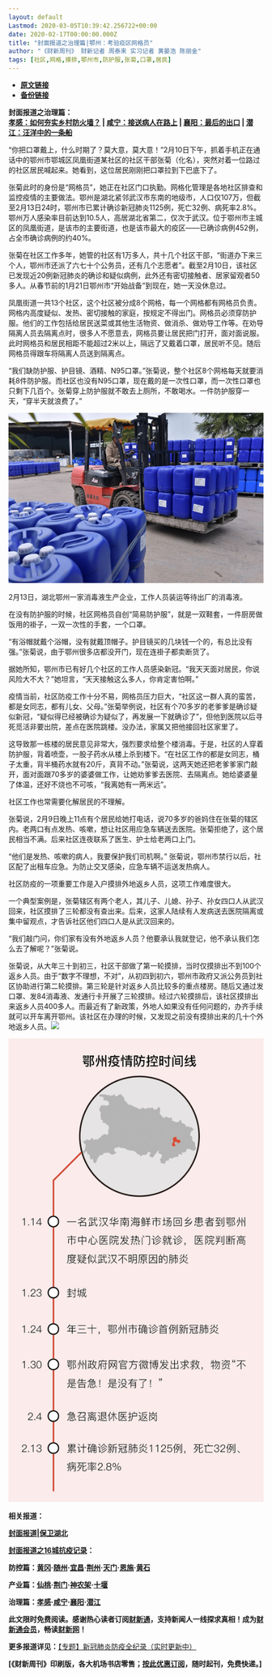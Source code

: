 ```yaml
---
layout: default
Lastmod: 2020-03-05T10:39:42.256722+00:00
date: 2020-02-17T00:00:00.000Z
title: "封面报道之治理篇|鄂州：考验疫区网格员"
author: "《财新周刊》 财新记者 周泰来 实习记者 黄晏浩 陈丽金"
tags: [社区,网格,摸排,鄂州市,防护服,张菊,口罩,居民]
---
```


* [**原文链接**](http://weekly.caixin.com/2020-02-17/101516424.html)
* [**备份链接**](http://archive.ph/V0HpV)


**封面报道之治理篇：**  
**[孝感：如何夯实乡村防火墙？](http://weekly.caixin.com/2020-02-15/101515712.html) | [咸宁：接送病人在路上](http://weekly.caixin.com/2020-02-17/101516427.html) | [襄阳：最后的出口](http://weekly.caixin.com/2020-02-17/101516425.html) | [潜江：汪洋中的一条船](http://weekly.caixin.com/2020-02-17/101516426.html)**

“你把口罩戴上，什么时期了？莫大意，莫大意！”2月10日下午，抓着手机正在通话中的鄂州市鄂城区凤凰街道某社区的社区干部张菊（化名），突然对着一位路过的社区居民喊起来。她看到，这位居民刚刚把口罩拉到下巴底下了。

张菊此时的身份是“网格员”，她正在社区门口执勤。网格化管理是各地社区排查和监控疫情的主要做法。鄂州是湖北紧邻武汉市东南的地级市，人口仅107万，但截至2月13日24时，鄂州市已累计确诊新冠肺炎1125例，死亡32例、病死率2.8%。鄂州万人感染率目前达到10.5人，高居湖北省第二，仅次于武汉。位于鄂州市主城区的凤凰街道，是该市的主要街道，也是该市最大的疫区——已确诊病例452例，占全市确诊病例的约40%。

张菊在社区工作多年，她管的社区有1万多人，共十几个社区干部，“街道办下来三个人，鄂州市还派了六七十个公务员，还有几个志愿者”。截至2月10日，该社区已发现近20例新冠肺炎的确诊和疑似病例，此外还有密切接触者、居家留观者50多人。从春节前的1月21日鄂州市“开始战备”到现在，她一天没休息过。

凤凰街道一共13个社区，这个社区被分成8个网格，每一个网格都有网格员负责。网格内高度疑似、发热、密切接触的家庭，按规定不得出门。网格员必须穿防护服。他们的工作包括给居民送菜或其他生活物资、做消杀、做劝导工作等。在劝导隔离人员去隔离点时，很多人不愿意去，网格员要让居民把门打开，面对面说服。此时网格员和居民相距不能超过2米以上，隔远了又戴着口罩，居民听不见。随后网格员得跟车将隔离人员送到隔离点。

“我们缺防护服、护目镜、酒精、N95口罩。”张菊说，整个社区8个网格每天就要消耗8件防护服。而社区也没有N95口罩，现在戴的是一次性口罩，而一次性口罩也只剩下几百个。张菊穿上防护服就不敢去上厕所，不敢喝水。一件防护服穿一天，“穿半天就浪费了。”

![66](/images/post/6018f30efbdf35c36480c2131396d615.jpg)

2月13日，湖北鄂州一家消毒液生产企业，工作人员装运等待出厂的消毒液。

在没有防护服的时候，社区网格员自创“简易防护服”，就是一双鞋套，一件厨房做饭用的褂子，一双一次性的手套，一个口罩。

“有浴帽就戴个浴帽，没有就戴顶帽子。护目镜买的几块钱一个的，有总比没有强。”张菊说，由于鄂州很多店都没开门，现在连褂子都卖断货了。

据她所知，鄂州市已有好几个社区的工作人员感染新冠。“我天天面对居民，你说风险大不大？”她坦言，“天天接触这么多人，你肯定害怕啊。”

疫情当前，社区防疫工作十分不易，网格员压力巨大，“社区这一群人真的蛮苦，都是女同志，都有儿女、父母。”张菊举例说，社区有个70多岁的老爹爹是确诊疑似新冠，“疑似得已经被确诊为疑似了，再发展一下就确诊了”，但他到医院以后寻死觅活非要出院，差点在医院跳楼。没办法，家属又把他接回社区家里了。

这导致那一栋楼的居民意见非常大，强烈要求给整个楼消毒。于是，社区的人穿着防护服，背着喷壶，一股子药水从楼上杀到楼下。“在社区工作的都是女同志，桶子太重，背半桶药水就有20斤，真背不动。”张菊说，这两天她还把老爹爹家门敲开，面对面跟70多岁的婆婆做工作，让她劝爹爹去医院、去隔离点。她给婆婆量了体温，还好不烧也不可咳，“我离她有一两米远”。

社区工作也常需要化解居民的不理解。

张菊说，2月9日晚上11点有个居民给她打电话，说70多岁的爸妈住在张菊的辖区内。老两口有点发热、咳嗽，想让社区用应急车辆送去医院。张菊拒绝了，这个居民相当不满。后来社区连夜联系了医生、护士给老两口上门。

“他们是发热、咳嗽的病人，我要保护我们司机啊。” 张菊说，鄂州市禁行以后，社区配了出租车应急。为防止交叉感染，应急车辆不运送发热病人。

社区防疫的一项重要工作是入户摸排外地返乡人员，这项工作难度很大。

一个典型案例是，张菊辖区有两个老人，其儿子、儿媳、孙子、孙女四口人从武汉回来，社区摸排了三轮都没有查出来。后来，这家人陆续有人发病送去医院隔离或集中留观点，才告诉社区他们四口人是从武汉回来的。

“我们敲门问，你们家有没有外地返乡人员？他要承认我就登记，他不承认我们怎么去了解呢？”张菊说。

张菊说，从大年三十到初三，社区干部做了第一轮摸排，当时仅摸排出不到100个返乡人员。由于“数字不理想，不对”，从初四到初六，鄂州市政府又派公务员到社区协助进行第二轮摸排。第三轮是针对返乡人员比较多的重点楼房。随后又通过发口罩、发84消毒液、发通行卡开展了三轮摸排。经过六轮摸排后，该社区摸排出来返乡人员400多人。而最近有了新政策，外地人如果没有任何问题的，办齐手续就可以开车离开鄂州。该社区在办理的时候，又发现之前没有摸排出来的几十个外地返乡人员。[![](/images/post/d02a42d9cb3dec9320e5f550278911c7.ico)](http://weekly.caixin.com/2020-02-17/101516424.html)

![鄂州](/images/post/fb77b6b75d7e74b128ca6550cf92e1a0.jpg)

  

**相关报道：**

**[封面报道|保卫湖北](http://weekly.caixin.com/2020-02-14/101515436.html)**

**[封面报道之16城抗疫记录](http://weekly.caixin.com/2020-02-15/101515677.html)：**

**防控篇：[黄冈](http://weekly.caixin.com/2020-02-15/101515683.html)·[随州](http://weekly.caixin.com/2020-02-17/101516393.html)·[宜昌](http://weekly.caixin.com/2020-02-17/101516385.html)·[荆州](http://weekly.caixin.com/2020-02-17/101516414.html)·[天门](http://weekly.caixin.com/2020-02-17/101516415.html)·[恩施](http://weekly.caixin.com/2020-02-17/101516416.html)·[黄石](http://weekly.caixin.com/2020-02-17/101516418.html)**

**产业篇：[仙桃](http://weekly.caixin.com/2020-02-15/101515707.html)·[荆门](http://weekly.caixin.com/2020-02-17/101516362.html)·[神农架](http://weekly.caixin.com/2020-02-17/101516363.html)·[十堰](http://weekly.caixin.com/2020-02-17/101516364.html)**

**治理篇：[孝感](http://weekly.caixin.com/2020-02-15/101515712.html)·[咸宁](http://weekly.caixin.com/2020-02-17/101516427.html)·[襄阳](http://weekly.caixin.com/2020-02-17/101516425.html)·[潜江](http://weekly.caixin.com/2020-02-17/101516426.html)**

**此文限时免费阅读。感谢热心读者订阅[财新通](http://mall.caixin.com/mall/web/product/product.html?id=733&originReferrer=appfree&channelSource=appfree)，支持新闻人一线探求真相！成为[财新通会员](http://mall.caixin.com/mall/web/list/list.html?type=127&originReferrer=appfree&channelSource=appfree)，畅读[财新网](https://datayi.cn/1lnZaaidYRRn)！**

**更多报道详见：**[【专题】新冠肺炎防疫全纪录（实时更新中）](http://m.app.caixin.com/m_topic_detail/1473.html)

**\[《财新周刊》印刷版，各大机场书店零售；[按此优惠订阅](http://mall.caixin.com/mall/web/product/product.html?id=435&channel=1022&channelSource=zkwzdy)，随时起刊，免费快递。\]**

